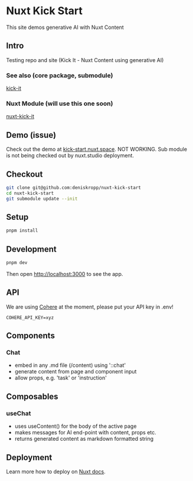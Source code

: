 # Nuxt Kick Start

This site demos generative AI with Nuxt Content


## Intro

Testing repo and site (Kick It - Nuxt Content using generative AI)

### See also (core package, submodule)

[kick-it](https://github.com/deniskropp/kick-it)

### Nuxt Module (will use this one soon)

[nuxt-kick-it](https://github.com/deniskropp/nuxt-kick-it)


## Demo (issue)

Check out the demo at [kick-start.nuxt.space](https://kick-start.nuxt.space). NOT WORKING. Sub module is not being checked out by nuxt.studio deployment.

## Checkout

```bash
git clone git@github.com:deniskropp/nuxt-kick-start
cd nuxt-kick-start
git submodule update --init
```

## Setup

```bash
pnpm install
```

## Development

```bash
pnpm dev
```

Then open [http://localhost:3000](http://localhost:3000) to see the app.

## API

We are using [Cohere](https://cohere.ai) at the moment, please put your API key in .env!

```env
COHERE_API_KEY=xyz
```

## Components

### Chat
- embed in any .md file (/content) using '::chat'
- generate content from page and component input
- allow props, e.g. 'task' or 'instruction'

## Composables

### useChat
- uses useContent() for the body of the active page
- makes messages for AI end-point with content, props etc.
- returns generated content as markdown formatted string

## Deployment

Learn more how to deploy on [Nuxt docs](https://nuxt.com/docs/getting-started/deployment).

